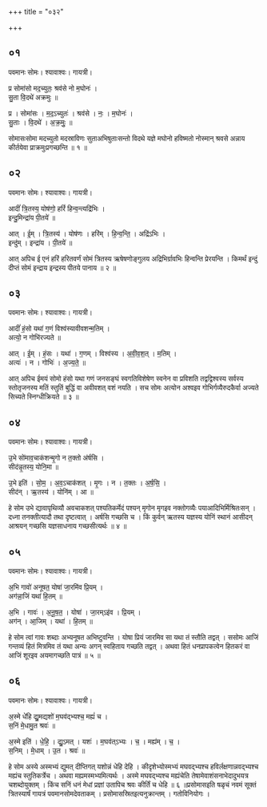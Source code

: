 +++
title = "०३२"

+++


## ०१
पवमानः सोमः। श्यावाश्वः। गायत्री।

प्र सोमा॑सो मद॒च्युतः॒ श्रव॑से नो म॒घोनः॑ ।  
सु॒ता वि॒दथे॑ अक्रमुः ॥

प्र । सोमा॑सः । म॒द॒ऽच्युतः॑ । श्रव॑से । नः॒ । म॒घोनः॑ ।  
सु॒ताः । वि॒दथे॑ । अ॒क्र॒मुः॒ ॥

सोमासःसोमा मदच्युतो मदस्राविणः सुताअभिषुताःसन्तो विदथे यज्ञे मघोनो हविष्मतो नोस्मान् श्रवसे अन्नाय कीर्तयेवा प्राक्रमुःप्रगच्छन्ति ॥ १ ॥

## ०२
पवमानः सोमः। श्यावाश्वः। गायत्री।

आदीं॑ त्रि॒तस्य॒ योष॑णो॒ हरिं॑ हिन्व॒न्त्यद्रि॑भिः ।  
इन्दु॒मिन्द्रा॑य पी॒तये॑ ॥

आत् । ई॒म् । त्रि॒तस्य॑ । योष॑णः । हरि॑म् । हि॒न्व॒न्ति॒ । अद्रि॑ऽभिः ।  
इन्दु॑म् । इन्द्रा॑य । पी॒तये॑ ॥

आत् अपिच ई एनं हरिं हरितवर्णं सोमं त्रितस्य ऋषेषणोङ्गुलय अद्रिभिर्ग्रावभिः हिन्वन्ति प्रेरयन्ति । किमर्थं इन्दुं दीप्तं सोमं इन्द्राय इन्द्रस्य पीतये पानाय ॥ २ ॥

## ०३
पवमानः सोमः। श्यावाश्वः। गायत्री।

आदीं॑ हं॒सो यथा॑ ग॒णं विश्व॑स्यावीवशन्म॒तिम् ।  
अत्यो॒ न गोभि॑रज्यते ॥

आत् । ई॒म् । हं॒सः । यथा॑ । ग॒णम् । विश्व॑स्य । अ॒वी॒व॒श॒त् । म॒तिम् ।  
अत्यः॑ । न । गोभिः॑ । अ॒ज्य॒ते॒ ॥

आत् अपिच ईमयं सोमो हंसो यथा गणं जनसङ्घं स्वगतिविशेषेण स्वनेन वा प्रविशति तद्वद्विश्वस्य सर्वस्य स्तोतृजनस्य मतिं स्तुतिं बुद्धिं वा अवीवशत् वशं नयति । सच सोमः अत्योन अश्वइव गोभिर्गव्यैरुदकैर्वा अज्यते सिच्यते स्निग्धीक्रियते ॥ ३ ॥

## ०४
पवमानः सोमः। श्यावाश्वः। गायत्री।

उ॒भे सो॑माव॒चाक॑शन्मृ॒गो न त॒क्तो अ॑र्षसि ।  
सीद॑न्नृ॒तस्य॒ योनि॒मा ॥

उ॒भे इति॑ । सो॒म॒ । अ॒व॒ऽचाक॑शत् । मृ॒गः । न । त॒क्तः । अ॒र्ष॒सि॒ ।  
सीद॑न् । ऋ॒तस्य॑ । योनि॑म् । आ ॥

हे सोम उभे द्यावापृथिव्यौ अवचाकशत् पश्यतिकर्मेदं पश्यन् मृगोन मृगइव नक्तोगव्यैः पयाआदिभिर्मिश्रितःसन् । दध्ना तनक्तीत्यादौ तथा दृष्टत्वात् । अर्षसि गच्छसि च । किं कुर्वन् ऋतस्य यज्ञस्य योनिं स्थानं आसीदन् आश्रयन् गच्छसि यज्ञसाधनाय गच्छसीत्यर्थः ॥ ४ ॥

## ०५
पवमानः सोमः। श्यावाश्वः। गायत्री।

अ॒भि गावो॑ अनूषत॒ योषा॑ जा॒रमि॑व प्रि॒यम् ।  
अग॑न्ना॒जिं यथा॑ हि॒तम् ॥

अ॒भि । गावः॑ । अ॒नू॒ष॒त॒ । योषा॑ । जा॒रम्ऽइ॑व । प्रि॒यम् ।  
अग॑न् । आ॒जिम् । यथा॑ । हि॒तम् ॥

हे सोम त्वां गावः शब्दाः अभ्यनूषत अभिष्टुवन्ति । योषा प्रियं जारमिव सा यथा तं स्तौति तद्वत् । ससोमः आजिं गन्तव्यं हितं मित्रमिव तं यथा अन्यः अगन् स्वहिताय गच्छति तद्वत् । अथवा हितं धनप्रापकत्वेन हितकरं वा आजिं शूरइव अयमागच्छति पात्रं ॥ ५ ॥

## ०६
पवमानः सोमः। श्यावाश्वः। गायत्री।

अ॒स्मे धे॑हि द्यु॒मद्यशो॑ म॒घव॑द्भ्यश्च॒ मह्यं॑ च ।  
स॒निं मे॒धामु॒त श्रवः॑ ॥

अ॒स्मे इति॑ । धे॒हि॒ । द्यु॒ऽमत् । यशः॑ । म॒घव॑त्ऽभ्यः । च॒ । मह्य॑म् । च॒ ।  
स॒निम् । मे॒धाम् । उ॒त । श्रवः॑ ॥

हे सोम अस्ये अस्मभ्यं द्युमत् दीप्तिगत् यशोन्नं धेहि देहि । कीदृशेभ्योस्मभ्यं मघवद्भ्यश्च हविर्लक्षणान्नवद्भ्यश्च मह्यंच स्तुतिकर्त्रेच । अथवा मह्यमस्मभ्यमित्यर्थः । अस्मे मघवद्भ्यश्च मह्यंचेति तेषामेवाशंसनाभेदादुभयत्र चशब्दोयुक्तम् । किंच सनिं धनं मेधां प्रज्ञां उतापिच श्रवः कीर्तिं च धेहि ॥ ६ ॥प्रसोमासइति षळृचं नवमं सूक्तं त्रितस्यार्षं गायत्रं पवमानसोमदेवताकम् । प्रसोमासस्रितइत्यनुक्रान्तम् । गतोविनियोगः ।